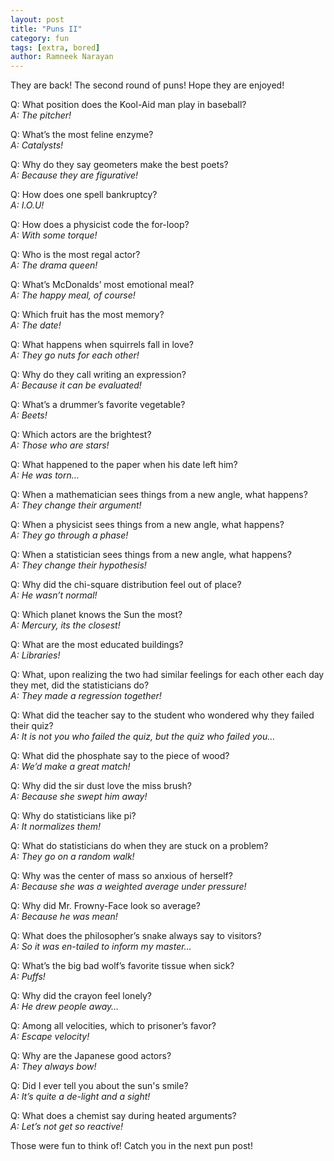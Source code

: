 ```yaml
---
layout: post
title: "Puns II"
category: fun
tags: [extra, bored]
author: Ramneek Narayan
---
```


They are back! The second round of puns! Hope they are enjoyed!

Q: What position does the Kool-Aid man play in baseball? <br>
*A: The pitcher!*

Q: What’s the most feline enzyme? <br>
*A: Catalysts!*

Q: Why do they say geometers make the best poets? <br>
*A: Because they are figurative!*

Q: How does one spell bankruptcy? <br>
*A: I.O.U!*

Q: How does a physicist code the for-loop? <br>
*A: With some torque!*

Q: Who is the most regal actor? <br>
*A: The drama queen!*

Q: What’s McDonalds’ most emotional meal? <br>
*A: The happy meal, of course!*

Q: Which fruit has the most memory? <br>
*A: The date!*

Q: What happens when squirrels fall in love? <br>
*A: They go nuts for each other!*

Q: Why do they call writing an expression? <br>
*A: Because it can be evaluated!*

Q: What’s a drummer’s favorite vegetable? <br>
*A: Beets!*

Q: Which actors are the brightest? <br>
*A: Those who are stars!*

Q: What happened to the paper when his date left him? <br>
*A: He was torn…*

Q: When a mathematician sees things from a new angle, what happens? <br>
*A: They change their argument!*

Q: When a physicist sees things from a new angle, what happens? <br>
*A: They go through a phase!*

Q: When a statistician sees things from a new angle, what happens? <br>
*A: They change their hypothesis!*

Q: Why did the chi-square distribution feel out of place? <br>
*A: He wasn’t normal!*

Q: Which planet knows the Sun the most? <br>
*A: Mercury, its the closest!*

Q: What are the most educated buildings? <br>
*A: Libraries!*

Q: What, upon realizing the two had similar feelings for each other each day they met, did the statisticians do? <br>
*A: They made a regression together!*

Q: What did the teacher say to the student who wondered why they failed their quiz? <br>
*A: It is not you who failed the quiz, but the quiz who failed you…*

Q: What did the phosphate say to the piece of wood? <br>
*A: We’d make a great match!*

Q: Why did the sir dust love the miss brush? <br>
*A: Because she swept him away!*

Q: Why do statisticians like pi? <br>
*A: It normalizes them!*

Q: What do statisticians do when they are stuck on a problem? <br>
*A: They go on a random walk!*

Q: Why was the center of mass so anxious of herself? <br>
*A: Because she was a weighted average under pressure!*

Q: Why did Mr. Frowny-Face look so average? <br>
*A: Because he was mean!*

Q: What does the philosopher’s snake always say to visitors? <br>
*A: So it was en-tailed to inform my master…*

Q: What’s the big bad wolf’s favorite tissue when sick? <br>
*A: Puffs!*

Q: Why did the crayon feel lonely? <br>
*A: He drew people away…*

Q: Among all velocities, which to prisoner’s favor? <br>
*A: Escape velocity!*

Q: Why are the Japanese good actors? <br>
*A: They always bow!*

Q: Did I ever tell you about the sun's smile? <br>
*A: It’s quite a de-light and a sight!*

Q: What does a chemist say during heated arguments? <br>
*A: Let’s not get so reactive!*

Those were fun to think of! Catch you in the next pun post! <i class="fas fa-meteor"></i>
